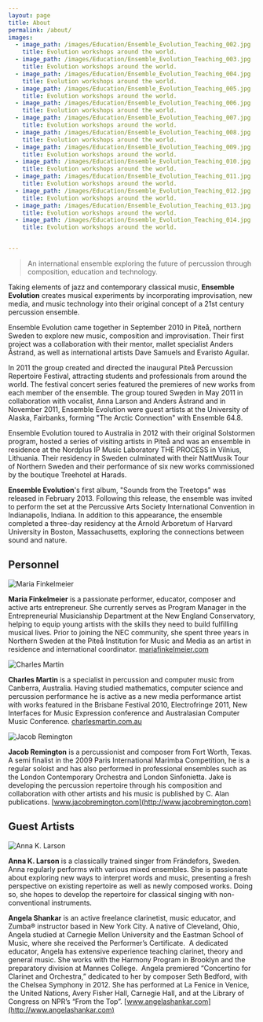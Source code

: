 ```yaml
---
layout: page
title: About
permalink: /about/
images:
  - image_path: /images/Education/Ensemble_Evolution_Teaching_002.jpg
    title: Evolution workshops around the world.
  - image_path: /images/Education/Ensemble_Evolution_Teaching_003.jpg
    title: Evolution workshops around the world.
  - image_path: /images/Education/Ensemble_Evolution_Teaching_004.jpg
    title: Evolution workshops around the world.
  - image_path: /images/Education/Ensemble_Evolution_Teaching_005.jpg
    title: Evolution workshops around the world.
  - image_path: /images/Education/Ensemble_Evolution_Teaching_006.jpg
    title: Evolution workshops around the world.
  - image_path: /images/Education/Ensemble_Evolution_Teaching_007.jpg
    title: Evolution workshops around the world.
  - image_path: /images/Education/Ensemble_Evolution_Teaching_008.jpg
    title: Evolution workshops around the world.
  - image_path: /images/Education/Ensemble_Evolution_Teaching_009.jpg
    title: Evolution workshops around the world.
  - image_path: /images/Education/Ensemble_Evolution_Teaching_010.jpg
    title: Evolution workshops around the world.
  - image_path: /images/Education/Ensemble_Evolution_Teaching_011.jpg
    title: Evolution workshops around the world.
  - image_path: /images/Education/Ensemble_Evolution_Teaching_012.jpg
    title: Evolution workshops around the world.
  - image_path: /images/Education/Ensemble_Evolution_Teaching_013.jpg
    title: Evolution workshops around the world.
  - image_path: /images/Education/Ensemble_Evolution_Teaching_014.jpg
    title: Evolution workshops around the world.


---
```


<!-- # Ensemble Evolution -->

> An international ensemble exploring the future of percussion through composition, education and technology.

Taking elements of jazz and contemporary classical music, **Ensemble Evolution** creates musical experiments by incorporating improvisation, new media, and music technology into their original concept of a 21st century percussion ensemble.

Ensemble Evolution came together in September 2010 in Piteå, northern Sweden to explore new music, composition and improvisation. Their first project was a collaboration with their mentor, mallet specialist Anders Åstrand, as well as international artists Dave Samuels and Evaristo Aguilar.

In 2011 the group created and directed the inaugural Piteå Percussion Repertoire Festival, attracting students and professionals from around the world. The festival concert series featured the premieres of new works from each member of the ensemble. The group toured Sweden in May 2011 in collaboration with vocalist, Anna Larson and Anders Åstrand and in November 2011, Ensemble Evolution were guest artists at the University of Alaska, Fairbanks, forming "The Arctic Connection" with Ensemble 64.8.

Ensemble Evolution toured to Australia in 2012 with their original Solstormen program, hosted a series of visiting artists in Piteå and was an ensemble in residence at the Nordplus IP Music Laboratory THE PROCESS in Vilnius, Lithuania. Their residency in Sweden culminated with their NattMusik Tour of Northern Sweden and their performance of six new works commissioned by the boutique Treehotel at Harads.

**Ensemble Evolution**'s first album, "Sounds from the Treetops" was released in February 2013. Following this release, the ensemble was invited to perform the set at the Percussive Arts Society International Convention in Indianapolis, Indiana. In addition to this appearance, the ensemble completed a three-day residency at the Arnold Arboretum of Harvard University in Boston, Massachusetts, exploring the connections between sound and nature.

## Personnel

![Maria Finkelmeier](/images/About/gallery-maria/EE-photoshoot-may2011_2_1.jpg)

**Maria Finkelmeier** is a passionate performer, educator, composer and active arts entrepreneur. She currently serves as Program Manager in the Entrepreneurial Musicianship Department at the New England Conservatory, helping to equip young artists with the skills they need to build fulfilling musical lives. Prior to joining the NEC community, she spent three years in Northern Sweden at the Piteå Institution for Music and Media as an artist in residence and international coordinator.
[mariafinkelmeier.com](http://mariafinkelmeier.com)

![Charles Martin](/images/About/gallery-charles/EE-photoshoot-may2011_4.jpg)

**Charles Martin** is a specialist in percussion and computer music from Canberra, Australia. Having studied mathematics, computer science and percussion performance he is active as a new media performance artist with works featured in the Brisbane Festival 2010, Electrofringe 2011, New Interfaces for Music Expression conference and Australasian Computer Music Conference.
[charlesmartin.com.au](http://charlesmartin.com.au)

![Jacob Remington](/images/About/gallery-jake/EE-photoshoot-may2011_2_2.jpg)

**Jacob Remington** is a percussionist and composer from Fort Worth, Texas. A semi finalist in the 2009 Paris International Marimba Competition, he is a regular soloist and has also performed in professional ensembles such as the London Contemporary Orchestra and London Sinfonietta. Jake is developing the percussion repertoire through his composition and collaboration with other artists and his music is published by C. Alan publications.
[www.jacobremington.com](http://www.jacobremington.com)

## Guest Artists

![Anna K. Larson](/images/About/EE-photoshoot-may2011_3.jpg)

**Anna K. Larson** is a classically trained singer from Frändefors, Sweden. Anna  regularly performs with various mixed ensembles. She is passionate about exploring new ways to interpret words and music, presenting a fresh perspective on existing repertoire as well as newly composed works. Doing so, she hopes to develop the repertoire for classical singing with non-conventional instruments.

**Angela Shankar** is an active freelance clarinetist, music educator, and Zumba® instructor based in New York City. A native of Cleveland, Ohio, Angela studied at Carnegie Mellon University and the Eastman School of Music, where she received the Performer’s Certificate.  A dedicated educator, Angela has extensive experience teaching clarinet, theory and general music. She works with the Harmony Program in Brooklyn and the preparatory division at Mannes College.  Angela premiered “Concertino for Clarinet and Orchestra,” dedicated to her by composer Seth Bedford, with the Chelsea Symphony in 2012. She has performed at La Fenice in Venice, the United Nations, Avery Fisher Hall, Carnegie Hall, and at the Library of Congress on NPR’s “From the Top”. [www.angelashankar.com](http://www.angelashankar.com)